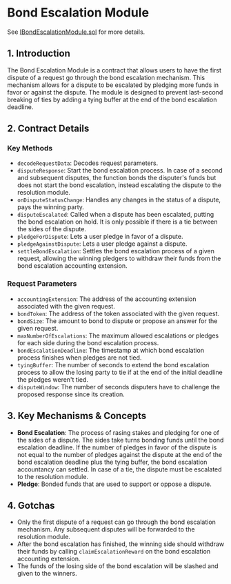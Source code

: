 # Bond Escalation Module

See [IBondEscalationModule.sol](/solidity/interfaces/modules/dispute/IBondEscalationModule.sol/interface.IBondEscalationModule.md) for more details.

## 1. Introduction

The Bond Escalation Module is a contract that allows users to have the first dispute of a request go through the bond escalation mechanism. This mechanism allows for a dispute to be escalated by pledging more funds in favor or against the dispute. The module is designed to prevent last-second breaking of ties by adding a tying buffer at the end of the bond escalation deadline.

## 2. Contract Details

### Key Methods

- `decodeRequestData`: Decodes request parameters.
- `disputeResponse`: Start the bond escalation process. In case of a second and subsequent disputes, the function bonds the disputer's funds but does not start the bond escalation, instead escalating the dispute to the resolution module.
- `onDisputeStatusChange`: Handles any changes in the status of a dispute, pays the winning party.
- `disputeEscalated`: Called when a dispute has been escalated, putting the bond escalation on hold. It is only possible if there is a tie between the sides of the dispute.
- `pledgeForDispute`: Lets a user pledge in favor of a dispute.
- `pledgeAgainstDispute`: Lets a user pledge against a dispute.
- `settleBondEscalation`: Settles the bond escalation process of a given request, allowing the winning pledgers to withdraw their funds from the bond escalation accounting extension.

### Request Parameters

- `accountingExtension`: The address of the accounting extension associated with the given request.
- `bondToken`: The address of the token associated with the given request.
- `bondSize`: The amount to bond to dispute or propose an answer for the given request.
- `maxNumberOfEscalations`: The maximum allowed escalations or pledges for each side during the bond escalation process.
- `bondEscalationDeadline`: The timestamp at which bond escalation process finishes when pledges are not tied.
- `tyingBuffer`: The number of seconds to extend the bond escalation process to allow the losing party to tie if at the end of the initial deadline the pledges weren't tied.
- `disputeWindow`: The number of seconds disputers have to challenge the proposed response since its creation.

## 3. Key Mechanisms & Concepts

- **Bond Escalation**: The process of rasing stakes and pledging for one of the sides of a dispute. The sides take turns bonding funds until the bond escalation deadline. If the number of pledges in favor of the dispute is not equal to the number of pledges against the dispute at the end of the bond escalation deadline plus the tying buffer, the bond escalation accountancy can settled. In case of a tie, the dispute must be escalated to the resolution module.
- **Pledge**: Bonded funds that are used to support or oppose a dispute.

## 4. Gotchas

- Only the first dispute of a request can go through the bond escalation mechanism. Any subsequent disputes will be forwarded to the resolution module.
- After the bond escalation has finished, the winning side should withdraw their funds by calling `claimEscalationReward` on the bond escalation accounting extension.
- The funds of the losing side of the bond escalation will be slashed and given to the winners.
